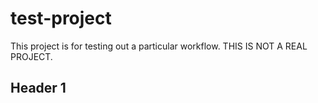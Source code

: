 # test-project
This project is for testing out a particular workflow. THIS IS NOT A REAL PROJECT.

## Header 1
